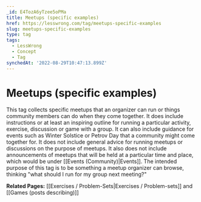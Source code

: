 ```yaml
---
_id: E4TozA6yTzee5oPMa
title: Meetups (specific examples)
href: https://lesswrong.com/tag/meetups-specific-examples
slug: meetups-specific-examples
type: tag
tags:
  - LessWrong
  - Concept
  - Tag
synchedAt: '2022-08-29T10:47:13.899Z'
---
```

# Meetups (specific examples)

This tag collects specific meetups that an organizer can run or things community members can do when they come together. It does include instructions or at least an inspiring outline for running a particular activity, exercise, discussion or game with a group. It can also include guidance for events such as Winter Solstice or Petrov Day that a community might come together for. It does not include general advice for running meetups or discussions on the purpose of meetups. It also does not include announcements of meetups that will be held at a particular time and place, which would be under [[Events (Community)|Events]]. The intended purpose of this tag is to be something a meetup organizer can browse, thinking "what should I run for my group next meeting?"

**Related Pages:** [[Exercises / Problem-Sets|Exercises / Problem-sets]] and [[Games (posts describing)]]
